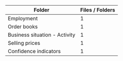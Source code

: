 | Folder                        |   Files / Folders |
|-------------------------------|-------------------|
| Employment                    |                 1 |
| Order books                   |                 1 |
| Business situation - Activity |                 1 |
| Selling prices                |                 1 |
| Confidence indicators         |                 1 |